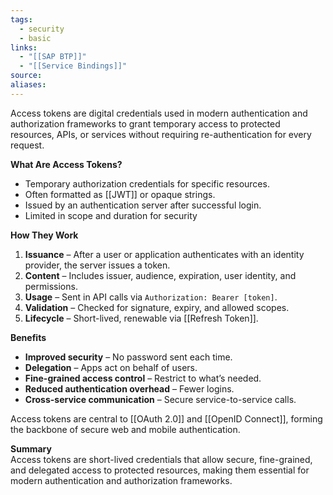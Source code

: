 ```yaml
---
tags:
  - security
  - basic
links:
  - "[[SAP BTP]]"
  - "[[Service Bindings]]"
source:
aliases:
---
```

Access tokens are digital credentials used in modern authentication and authorization frameworks to grant temporary access to protected resources, APIs, or services without requiring re-authentication for every request.

**What Are Access Tokens?**
- Temporary authorization credentials for specific resources.
- Often formatted as [[JWT]] or opaque strings.
- Issued by an authentication server after successful login.
- Limited in scope and duration for security

**How They Work**
1. **Issuance** – After a user or application authenticates with an identity provider, the server issues a token.
2. **Content** – Includes issuer, audience, expiration, user identity, and permissions.
3. **Usage** – Sent in API calls via `Authorization: Bearer [token]`.
4. **Validation** – Checked for signature, expiry, and allowed scopes.
5. **Lifecycle** – Short-lived, renewable via [[Refresh Token]].

**Benefits**
- **Improved security** – No password sent each time.
- **Delegation** – Apps act on behalf of users.
- **Fine-grained access control** – Restrict to what’s needed.
- **Reduced authentication overhead** – Fewer logins.
- **Cross-service communication** – Secure service-to-service calls.    

Access tokens are central to [[OAuth 2.0]] and [[OpenID Connect]], forming the backbone of secure web and mobile authentication.

**Summary**  
Access tokens are short-lived credentials that allow secure, fine-grained, and delegated access to protected resources, making them essential for modern authentication and authorization frameworks.